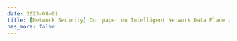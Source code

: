 ```yaml
---
date: 2023-08-01
title: [Network Security] Our paper on Intelligent Network Data Plane wins the USENIX Security 2023 Distinguished Paper Award!
has_more: false
---
```

